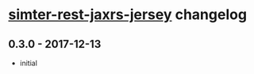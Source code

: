 # [simter-rest-jaxrs-jersey](https://github.com/simter/simter-rest-jaxrs-jersey) changelog

## 0.3.0 - 2017-12-13
- initial